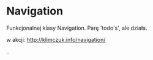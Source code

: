 Navigation
==========

Funkcjonalnej klasy Navigation.
Parę 'todo's', ale działa.

w akcji: http://klimczuk.info/navigation/

..
